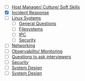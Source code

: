 - [ ] [Host Manager/ Culture/ Soft Skills](culture.md)
- [x] [Incident Response](incident-response.md)
- [ ] [Linux Systems](linux-systems.md)
  - [ ] [General Questions](linux-by-subsystem/basics.md)
  - [ ] [Filesystems](linux-by-subsystem/fs.md)
  - [ ] [IPC](linux-by-subsystem/ipc.md)
  - [ ] [Security](linux-by-subsystem/security.md)
- [ ] [Networking](networking.md)
- [ ] [Observability/ Monitoring](observability.md)
- [ ] [Questions to ask interviewers](questions-to-ask-interviewers.md)
- [ ] [Security](security.md)
- [ ] [System Design](system-design.md)
- [ ] [System Design](https://github.com/rajni0829/system-design)
